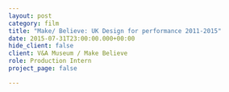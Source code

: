 ```yaml
---
layout: post
category: film
title: "Make/ Believe: UK Design for performance 2011-2015"
date: 2015-07-31T23:00:00.000+00:00
hide_client: false
client: V&A Museum / Make Believe
role: Production Intern
project_page: false

---
```

